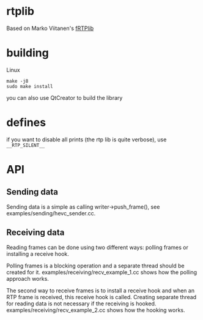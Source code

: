 # rtplib

Based on Marko Viitanen's [fRTPlib](https://github.com/fador/fRTPlib)

# building

Linux
```
make -j8
sudo make install
```

you can also use QtCreator to build the library

# defines

if you want to disable all prints (the rtp lib is quite verbose), use `__RTP_SILENT__`

# API

## Sending data

Sending data is a simple as calling writer->push_frame(), see examples/sending/hevc_sender.cc.

## Receiving data

Reading frames can be done using two different ways: polling frames or installing a receive hook.

Polling frames is a blocking operation and a separate thread should be created for it.
examples/receiving/recv_example_1.cc shows how the polling approach works.

The second way to receive frames is to install a receive hook and when an RTP frame is received, this receive hook is called. Creating separate thread for reading data is not necessary if the receiving is hooked.
examples/receiving/recv_example_2.cc shows how the hooking works.

